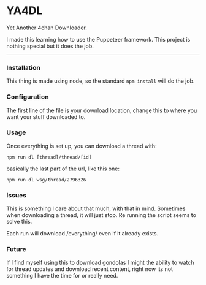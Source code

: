 # YA4DL

Yet Another 4chan Downloader.

I made this learning how to use the Puppeteer framework. This project is nothing special but it does the job.

------

### Installation

This thing is made using node, so the standard `npm install` will do the job.

### Configuration

The first line of the file is your download location, change this to where you want your stuff downloaded to.

### Usage

Once everything is set up, you can download a thread with:

`npm run dl [thread]/thread/[id]`

basically the last part of the url, like this one:

`npm run dl wsg/thread/2796326`

### Issues

This is something I care about that much, with that in mind. Sometimes when downloading a thread, it will just stop. Re running the script seems to solve this.

Each run will download /everything/ even if it already exists.

### Future

If I find myself using this to download gondolas I might the ability to watch for thread updates and download recent content, right now its not something I have the time for or really need. 

 

